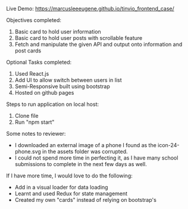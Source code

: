 Live Demo:
https://marcusleeeugene.github.io/tinvio_frontend_case/

Objectives completed:
1. Basic card to hold user information
2. Basic card to hold user posts with scrollable feature
3. Fetch and manipulate the given API and output onto information and post cards

Optional Tasks completed:
1. Used React.js
2. Add UI to allow switch between users in list
3. Semi-Responsive built using bootstrap
4. Hosted on github pages

Steps to run application on local host:
1. Clone file
2. Run "npm start"

Some notes to reviewer:
* I downloaded an external image of a phone I found as the icon-24-phone.svg in the assets folder was corrupted.
* I could not spend more time in perfecting it, as I have many school submissions to complete in the next few days as well.

If I have more time, I would love to do the following:
- Add in a visual loader for data loading 
- Learnt and used Redux for state management
- Created my own "cards" instead of relying on bootstrap's
